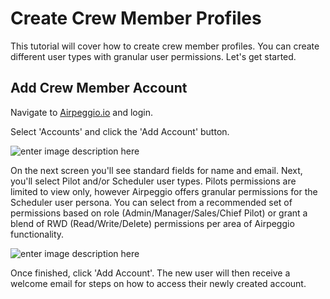 # Create Crew Member Profiles

This tutorial will cover how to create crew member profiles. You can create different user types with granular user permissions. Let's get started.


## Add Crew Member Account

Navigate to [Airpeggio.io](https://airpegg.io/) and login. 

Select 'Accounts' and click the 'Add Account' button.

![enter image description here](https://engaviation.sharepoint.com/:i:/r/sites/Documentation/Shared%20Documents/Technology/Airpeggio/KB/team-crew-members/add-account.png?csf=1&web=1&e=vAqcZq)

On the next screen you'll see standard fields for name and email. Next, you'll select Pilot and/or Scheduler user types. Pilots permissions are limited to view only, however Airpeggio offers granular permissions for the Scheduler user persona. You can select from a recommended set of permissions based on role (Admin/Manager/Sales/Chief Pilot) or grant a blend of RWD (Read/Write/Delete) permissions per area of Airpeggio functionality. 

![enter image description here](https://engaviation.sharepoint.com/:i:/r/sites/Documentation/Shared%20Documents/Technology/Airpeggio/KB/team-crew-members/permissions.png?csf=1&web=1&e=5DtG5N)

Once finished, click 'Add Account'. The new user will then receive a welcome email for steps on how to access their newly created account. 